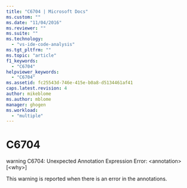 ```yaml
---
title: "C6704 | Microsoft Docs"
ms.custom: ""
ms.date: "11/04/2016"
ms.reviewer: ""
ms.suite: ""
ms.technology: 
  - "vs-ide-code-analysis"
ms.tgt_pltfrm: ""
ms.topic: "article"
f1_keywords: 
  - "C6704"
helpviewer_keywords: 
  - "C6704"
ms.assetid: fc25543d-746e-415e-b0a8-d5134461af41
caps.latest.revision: 4
author: mikeblome
ms.author: mblome
manager: ghogen
ms.workload: 
  - "multiple"
---
```

# C6704
warning C6704: Unexpected Annotation Expression Error: \<annotation> [\<why>]  
  
 This warning is reported when there is an error in the annotations.